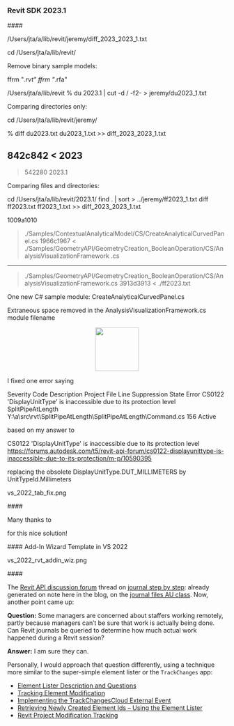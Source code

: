<head>
<meta http-equiv="Content-Type" content="text/html; charset=utf-8">
<link rel="stylesheet" type="text/css" href="bc.css">
<script src="https://cdn.rawgit.com/google/code-prettify/master/loader/run_prettify.js" type="text/javascript"></script>
</head>

<!---

- /Users/jta/a/lib/revit/jeremy/diff_2023_2023_1.txt

twitter:

 the #RevitAPI @AutodeskAPS @AutodeskRevit #bim 

&ndash; 
...

linkedin:


#bim #DynamoBim #AutodeskAPS #Revit #API #IFC #SDK #AI #VisualStudio #Autodesk #AEC #adsk

the [Revit API discussion forum](http://forums.autodesk.com/t5/revit-api-forum/bd-p/160) thread

<center>
<img src="img/" alt="" title="" width="600" height=""/>
<p style="font-size: 80%; font-style:italic"></p>
</center>

<pre class="code">
</pre>

-->

### Revit SDK 2023.1



####<a name="2"></a> 

/Users/jta/a/lib/revit/jeremy/diff_2023_2023_1.txt

cd /Users/jta/a/lib/revit/

Remove binary sample models:

ffrm "*.rvt"
ffrm "*.rfa"

/Users/jta/a/lib/revit % du 2023.1 | cut -d / -f2- > jeremy/du2023_1.txt

Comparing directories only:

cd /Users/jta/a/lib/revit/jeremy/

% diff du2023.txt du2023_1.txt >> diff_2023_2023_1.txt

842c842
< 2023
---
> 542280	2023.1

Comparing files and directories:

cd /Users/jta/a/lib/revit/2023.1/
find . | sort  > ../jeremy/ff2023_1.txt
diff ff2023.txt ff2023_1.txt >> diff_2023_2023_1.txt

1009a1010
> ./Samples/ContextualAnalyticalModel/CS/CreateAnalyticalCurvedPanel.cs
1966c1967
< ./Samples/GeometryAPI/GeometryCreation_BooleanOperation/CS/AnalysisVisualizationFramework .cs
---
> ./Samples/GeometryAPI/GeometryCreation_BooleanOperation/CS/AnalysisVisualizationFramework.cs
3913d3913
< ./ff2023.txt

One new C# sample module: CreateAnalyticalCurvedPanel.cs

Extraneous space removed in the AnalysisVisualizationFramework.cs module filename



<center>
<img src="img/.png" alt="" title="" width="100"/>  <!-- 586 × 1206 pixels -->
</center>

I fixed one error saying

Severity	Code	Description	Project	File	Line	Suppression State
Error	CS0122	'DisplayUnitType' is inaccessible due to its protection level	SplitPipeAtLength	Y:\a\src\rvt\SplitPipeAtLength\SplitPipeAtLength\Command.cs	156	Active

based on my answer to

CS0122 'DisplayUnitType' is inaccessible due to its protection level
https://forums.autodesk.com/t5/revit-api-forum/cs0122-displayunittype-is-inaccessible-due-to-its-protection/m-p/10590395

replacing the obsolete DisplayUnitType.DUT_MILLIMETERS by UnitTypeId.Millimeters

vs_2022_tab_fix.png

####<a name="3"></a>


Many thanks to 

for this nice solution!


####<a name="4"></a> Add-In Wizard Template in VS 2022

vs_2022_rvt_addin_wiz.png

####<a name="5"></a> 

The [Revit API discussion forum](http://forums.autodesk.com/t5/revit-api-forum/bd-p/160) thread
on [journal step by step](https://forums.autodesk.com/t5/revit-api-forum/journal-step-by-step/m-p/11625744):
already generated on note here in the blog,
on the [journal files AU class](https://thebuildingcoder.typepad.com/blog/2023/01/cultureinfochanger-and-ironpython3.html#4).
Now, another point came up:

**Question:** Some managers are concerned about staffers working remotely, partly because managers can’t be sure that work is actually being done.
Can Revit journals be queried to determine how much actual work happened during a Revit session?

**Answer:** I am sure they can. 

Personally, I would approach that question differently, using a technique more similar to the super-simple element lister or the `TrackChanges` app:

<ul>
<li><a href="http://thebuildingcoder.typepad.com/blog/2014/09/debugging-and-maintaining-the-image-relationship.html#2"> Element Lister Description and Questions</a></li>
<li><a href="http://thebuildingcoder.typepad.com/blog/2016/01/tracking-element-modification.html">Tracking Element Modification</a></li>
<li><a href="http://thebuildingcoder.typepad.com/blog/2016/03/implementing-the-trackchangescloud-external-event.html">Implementing the TrackChangesCloud External Event</a></li>
<li><a href="http://thebuildingcoder.typepad.com/blog/2018/02/retrieving-newly-created-element-ids.html">Retrieving Newly Created Element Ids &ndash; Using the Element Lister</a></li>
<li><a href="https://thebuildingcoder.typepad.com/blog/2021/01/line-subcategory-filter-nw-and-modification-tracking.html#3">Revit Project Modification Tracking</a></li>
</ul>
